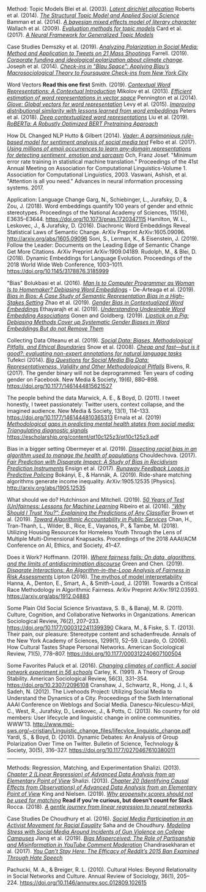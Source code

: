 Method: Topic Models
	Blei et al. (2003). *[Latent dirichlet allocation](http://www.jmlr.org/papers/volume3/blei03a/blei03a.pdf)*
	Roberts et al. (2014). *[The Structural Topic Model and Applied Social Science](https://mimno.infosci.cornell.edu/nips2013ws/slides/stm.pdf)*
	Bamman et al. (2014). *[A bayesian mixed effects model of literary character](http://www.aclweb.org/anthology/P14-1035)*
	Wallach et al. (2009). *[Evaluation methods for topic models](https://www.era.lib.ed.ac.uk/bitstream/handle/1842/4587/MurrayI_Evaluation%20Methods%20for.pdf?sequence=1&isAllowed=y)* 
	Card et al. (2017). *[A Neural Framework for Generalized Topic Models](https://www.cs.cmu.edu/~dcard/resources/ACL_2018_paper.pdf)*

Case Studies
	Demszky et al. (2019). *[Analyzing Polarization in Social Media: Method and Application to Tweets on 21 Mass Shootings](https://arxiv.org/abs/1904.01596)*
	Farrell. (2019).  *[Corporate funding and ideological polarization about climate change](https://www.pnas.org/content/pnas/113/1/92.full.pdf)*.
	Joseph et al. (2014). *[Check-ins in “Blau Space”: Applying Blau’s Macrosociological Theory to Foursquare Check-ins from New York City](https://dl.acm.org/doi/10.1145/2566617)*

Word Vectors
	**Read this one first** Smith. (2019). *[Contextual Word Representations: A Contextual Introduction](http://arxiv.org/abs/1902.06006)*
	Mikolov et al. (2013). [*Efficient estimation of word representations in vector space*](https://arxiv.org/pdf/1301.3781.pdf)
	Pennington et al.(2014). *[Glove: Global vectors for word representation](http://www.aclweb.org/anthology/D14-1162)*
	Levy et al. (2015). *[Improving distributional similarity with lessons learned from word embeddings](https://www.transacl.org/ojs/index.php/tacl/article/view/570/124)*
	Peters et al. (2018). *[Deep contextualized word representations](https://arxiv.org/pdf/1802.05365.pdf)*
	Liu et al. (2019). *[RoBERTa: A Robustly Optimized BERT Pretraining Approach](https://arxiv.org/abs/1907.11692)*

How DL Changed NLP
	Hutto & Gilbert (2014). [*Vader: A parsimonious rule-based model for sentiment analysis of social media text*](https://www.aaai.org/ocs/index.php/ICWSM/ICWSM14/paper/download/8109/8122) 
	Felbo et al. (2017). [*Using millions of emoji occurrences to learn any-domain representations for detecting sentiment, emotion and sarcasm*](http://www.aclweb.org/anthology/D17-1169) 
	Och, Franz Josef. "Minimum error rate training in statistical machine translation." Proceedings of the 41st Annual Meeting on Association for Computational Linguistics-Volume 1. Association for Computational Linguistics, 2003.
	Vaswani, Ashish, et al. "Attention is all you need." Advances in neural information processing systems. 2017.

Application: Language Change
	Garg, N., Schiebinger, L., Jurafsky, D., & Zou, J. (2018). Word embeddings quantify 100 years of gender and ethnic stereotypes. Proceedings of the National Academy of Sciences, 115(16), E3635–E3644. https://doi.org/10.1073/pnas.1720347115
	Hamilton, W. L., Leskovec, J., & Jurafsky, D. (2016). Diachronic Word Embeddings Reveal Statistical Laws of Semantic Change. ArXiv Preprint ArXiv:1605.09096. http://arxiv.org/abs/1605.09096
	Soni, S., Lerman, K., & Eisenstein, J. (2019). Follow the Leader: Documents on the Leading Edge of Semantic Change Get More Citations. ArXiv Preprint ArXiv:1909.04189.
	Rudolph, M., & Blei, D. (2018). Dynamic Embeddings for Language Evolution. Proceedings of the 2018 World Wide Web Conference, 1003–1011. https://doi.org/10.1145/3178876.3185999

"Bias"
	Bolukbasi et al. (2016). *[Man Is to Computer Programmer as Woman Is to Homemaker? Debiasing Word Embeddings](https://papers.nips.cc/paper/6228-man-is-to-computer-programmer-as-woman-is-to-homemaker-debiasing-word-embeddings.pdf)* -
	De-Arteaga et al. (2019). *[Bias in Bios: A Case Study of Semantic Representation Bias in a High-Stakes Setting](https://arxiv.org/pdf/1901.09451.pdf)*
	Zhao et al. (2019). *[Gender Bias in Contextualized Word Embeddings](https://arxiv.org/abs/1904.03310)*
	Ethayarajh et al. (2019). *[Understanding Undesirable Word Embedding Associations](https://www.aclweb.org/anthology/P19-1166/)*
	Gonen and Goldberg. (2019). *[Lipstick on a Pig: Debiasing Methods Cover up Systematic Gender Biases in Word Embeddings But do not Remove Them](https://arxiv.org/abs/1903.03862)*


Collecting Data
	Olteanu et al. (2019). *[Social Data: Biases, Methodological Pitfalls, and Ethical Boundaries](https://www.frontiersin.org/articles/10.3389/fdata.2019.00013/full)*
	Snow et al. (2008). *[Cheap and fast—but is it good?: evaluating non-expert annotations for natural language tasks](http://www.aclweb.org/anthology/D08-1027)*
	Tufekci (2014). *[Big Questions for Social Media Big Data: Representativeness, Validity and Other Methodological Pitfalls]()*
	Bivens, R. (2017). The gender binary will not be deprogrammed: Ten years of coding gender on Facebook. New Media & Society, 19(6), 880–898. https://doi.org/10.1177/1461444815621527


The people behind the data
	Marwick, A. E., & Boyd, D. (2011). I tweet honestly, I tweet passionately: Twitter users, context collapse, and the imagined audience. New Media & Society, 13(1), 114–133. https://doi.org/10.1177/1461444810365313
	Ernala et al. (2019) *[Methodological gaps in predicting mental health states from social media: Triangulating diagnostic signals](http://www.munmund.net/pubs/CHI19_MethodGaps.pdf)*
	https://escholarship.org/content/qt10c125z3/qt10c125z3.pdf

Bias in a bigger setting
	Obermeyer et al. (2019). *[Dissecting racial bias in an algorithm used to manage the health of populations](https://science.sciencemag.org/content/366/6464/447)*
	Chouldechova. (2017). *[Fair Prediction with Disparate Impact: A Study of Bias in Recidivism Prediction Instruments](https://www.liebertpub.com/doi/abs/10.1089/big.2016.0047)*
	Ensign et al. (2017). *[Runaway Feedback Loops in Predictive Policing](http://arxiv.org/abs/1706.09847)*
	Bokányi, E., & Hannák, A. (2019). Ride-share matching algorithms generate income inequality. ArXiv:1905.12535 [Physics]. http://arxiv.org/abs/1905.12535

What should we do?
	Hutchinson and Mitchell. (2019). *[50 Years of Test (Un)fairness: Lessons for Machine Learning](http://arxiv.org/abs/1811.10104)*
	Ribeiro et al. (2016). *[“Why Should I Trust You?”: Explaining the Predictions of Any Classifier](http://arxiv.org/abs/1602.04938)*
	Brown et al. (2019). *[Toward Algorithmic Accountability in Public Services](https://dl.acm.org/doi/pdf/10.1145/3290605.3300271?download=true)*
	Chan, H., Tran-Thanh, L., Wilder, B., Rice, E., Vayanos, P., & Tambe, M. (2018). Utilizing Housing Resources for Homeless Youth Through the Lens of Multiple Multi-Dimensional Knapsacks. Proceedings of the 2018 AAAI/ACM Conference on AI, Ethics, and Society, 41–47.

Does it Work?
	Hoffmann. (2019). *[Where fairness fails: On data, algorithms, and the limits of antidiscrimination discourse]()*
	Green and Chen. (2019). *[Disparate Interactions: An Algorithm-in-the-Loop Analysis of Fairness in Risk Assessments]()*
	Lipton (2016). [The mythos of model interpretability](https://arxiv.org/abs/1606.03490)
	Hanna, A., Denton, E., Smart, A., & Smith-Loud, J. (2019). Towards a Critical Race Methodology in Algorithmic Fairness. ArXiv Preprint ArXiv:1912.03593.
	https://arxiv.org/abs/1912.04883

Some Plain Old Social Science
	Srivastava, S. B., & Banaji, M. R. (2011). Culture, Cognition, and Collaborative Networks in Organizations. American Sociological Review, 76(2), 207–233. https://doi.org/10.1177/0003122411399390
	Cikara, M., & Fiske, S. T. (2013). Their pain, our pleasure: Stereotype content and schadenfreude. Annals of the New York Academy of Sciences, 1299(1), 52–59.
	Lizardo, O. (2006). How Cultural Tastes Shape Personal Networks. American Sociological Review, 71(5), 778–807. https://doi.org/10.1177/000312240607100504

Some Favorites
	Paluck et al. (2016). *[Changing climates of conflict: A social network experiment in 56 schools](https://www.pnas.org/content/pnas/early/2016/01/02/1514483113.full.pdf)*
	Carley, K. (1991). A Theory of Group Stability. American Sociological Review, 56(3), 331–354. https://doi.org/10.2307/2096108
	Cranshaw, J., Schwartz, R., Hong, J. I., & Sadeh, N. (2012). The Livehoods Project: Utilizing Social Media to Understand the Dynamics of a City. Proceedings of the Sixth International AAAI Conference on Weblogs and Social Media.
	Danescu-Niculescu-Mizil, C., West, R., Jurafsky, D., Leskovec, J., & Potts, C. (2013). No country for old members: User lifecycle and linguistic change in online communities. WWW’13. http://www.mpi-sws.org/~cristian/Linguistic_change_files/lifecylce_linguistic_change.pdf
	Yardi, S., & Boyd, D. (2010). Dynamic Debates: An Analysis of Group Polarization Over Time on Twitter. Bulletin of Science, Technology & Society, 30(5), 316–327. https://doi.org/10.1177/0270467610380011






-------------

Methods: Regression, Matching, and Experimentation
	Shalizi. (2013). *[Chapter 2 (Linear Regression) of Advanced Data Analysis from an Elementary Point of View](https://www.stat.cmu.edu/~cshalizi/ADAfaEPoV/ADAfaEPoV.pdf)*
	Shalizi. (2013). *[Chapter 20 (Identifying Causal Effects from Observations) of Advanced Data Analysis from an Elementary Point of View](https://www.stat.cmu.edu/~cshalizi/ADAfaEPoV/ADAfaEPoV.pdf)*
	King and Nielsen. (2019). *[Why propensity scores should not be used for matching](https://www.cambridge.org/core/journals/political-analysis/article/whypropensity-scoresshould-not-be-usedformatching/94DDE7ED8E2A796B693096EB714BE68B)*
	**Read if you're curious, but doesn't count for Slack** Rocca. (2018). *[A gentle journey from linear regression to neural networks](https://towardsdatascience.com/a-gentle-journey-from-linear-regression-to-neural-networks-68881590760e).*

Case Studies
De Choudhury et al. (2016). *[Social Media Participation in an Activist Movement for Racial Equality](https://www.aaai.org/ocs/index.php/ICWSM/ICWSM16/paper/download/13168/12728)*
	Saha and de Choudhury. *[Modeling Stress with Social Media Around Incidents of Gun Violence on College Campuses](http://www.munmund.net/pubs/PACM_HCI_CSCW18_Stress.pdf)*
	Jiang et al. (2019). *[Bias Misperceived: The Role of Partisanship and Misinformation in YouTube Comment Moderation](https://wvvw.aaai.org/ojs/index.php/ICWSM/article/view/3229)*
	Chandrasekharan et al. (2017). *[You Can’t Stay Here: The Efficacy of Reddit’s 2015 Ban Examined Through Hate Speech](https://www.cc.gatech.edu/~eshwar3/uploads/3/8/0/4/38043045/cscw2018-chandrasekharan-reddit2015ban.pdf)*

Pachucki, M. A., & Breiger, R. L. (2010). Cultural Holes: Beyond Relationality in Social Networks and Culture. Annual Review of Sociology, 36(1), 205–224. https://doi.org/10.1146/annurev.soc.012809.102615


